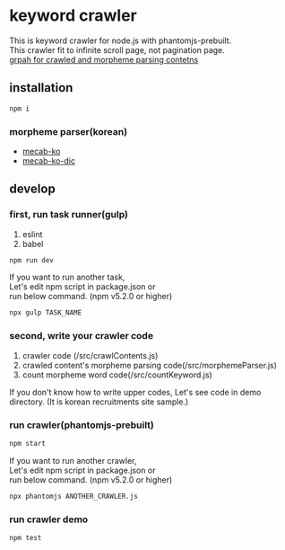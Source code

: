 # keyword crawler
This is keyword crawler for node.js with phantomjs-prebuilt.  
This crawler fit to infinite scroll page, not pagination page.  
[grpah for crawled and morpheme parsing contetns](https://perfectacle.github.io/crawl-temp/)

## installation
```bash
npm i
```

### morpheme parser(korean)
* [mecab-ko](https://bitbucket.org/eunjeon/mecab-ko/)  
* [mecab-ko-dic](https://bitbucket.org/eunjeon/mecab-ko-dic)

## develop
### first, run task runner(gulp)
1. eslint  
2. babel

```bash
npm run dev
```
If you want to run another task,  
Let's edit npm script in package.json or  
run below command. (npm v5.2.0 or higher)
```bash
npx gulp TASK_NAME
```

### second, write your crawler code
1. crawler code (/src/crawlContents.js)  
2. crawled content's morpheme parsing code(/src/morphemeParser.js)  
3. count morpheme word code(/src/countKeyword.js)  

If you don't know how to write upper codes,
Let's see code in demo directory. (It is korean recruitments site sample.)

### run crawler(phantomjs-prebuilt)
```bash
npm start
```

If you want to run another crawler,  
Let's edit npm script in package.json or  
run below command. (npm v5.2.0 or higher)  
```bash
npx phantomjs ANOTHER_CRAWLER.js
```

### run crawler demo
```bash
npm test
```
